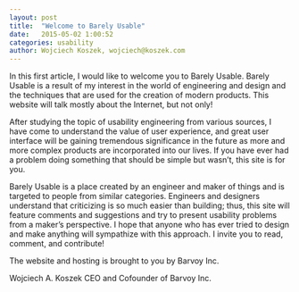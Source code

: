 ```yaml
---
layout: post
title:  "Welcome to Barely Usable"
date:   2015-05-02 1:00:52
categories: usability
author: Wojciech Koszek, wojciech@koszek.com
---
```


In this first article, I would like to welcome you to Barely Usable. Barely
Usable is a result of my interest in the world of engineering and design and
the techniques that are used for the creation of modern products. This
website will talk mostly about the Internet, but not only!

After studying the topic of usability engineering from various sources, I
have come to understand the value of user experience, and great user
interface will be gaining tremendous significance in the future as more and
more complex products are incorporated into our lives. If you have ever had
a problem doing something that should be simple but wasn’t, this site is for
you.

Barely Usable is a place created by an engineer and maker of things and is
targeted to people from similar categories. Engineers and designers
understand that criticizing is so much easier than building; thus, this site
will feature comments and suggestions and try to present usability problems
from a maker’s perspective. I hope that anyone who has ever tried to design
and make anything will sympathize with this approach.
I invite you to read, comment, and contribute!

The website and hosting is brought to you by Barvoy Inc.

Wojciech A. Koszek
CEO and Cofounder of Barvoy Inc.
